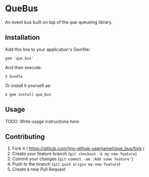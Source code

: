 # QueBus

An event bus built on top of the que queueing library.

## Installation

Add this line to your application's Gemfile:

    gem 'que_bus'

And then execute:

    $ bundle

Or install it yourself as:

    $ gem install que_bus

## Usage

TODO: Write usage instructions here

## Contributing

1. Fork it ( https://github.com/[my-github-username]/que_bus/fork )
2. Create your feature branch (`git checkout -b my-new-feature`)
3. Commit your changes (`git commit -am 'Add some feature'`)
4. Push to the branch (`git push origin my-new-feature`)
5. Create a new Pull Request
